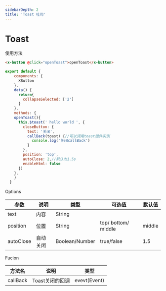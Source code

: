 ```yaml
---
sidebarDepth: 2
title: 'Toast 吐司'
---
```


# Toast

使用方法

<ClientOnly>
  <demo-toast></demo-toast>
</ClientOnly>



``` html 4}
<x-button @click="openToast">openToast</x-button>
```
``` js 4}
export default {
    components: {
      XButton
    },
    data() {
      return{
        collapseSelected: ['2']
      }
    },
    methods: {
    openToast(){
      this.$toast(' hello world ', {
        closeButton: {
          text: '关闭',
          callBack(toast) {//可以调用toast组件实例
            console.log('关闭callBack')
          }
        },
        position: 'top',
        autoClose: 2,//默认为1.5s
        enableHtml: false
      })
    },
    }
  }
```

Options

| 参数           | 说明           | 类型  |可选值  |默认值
| ------------- |---------------|--------|------------|--------|
| text          |内容            | String |            |        |
| position      | 位置           | String |top/ bottom/ middle |middle  |
| autoClose     | 自动关闭       | Boolean/Number | true/false  |1.5    | 

Fucion

| 方法名         | 说明           | 类型        |
| ------------- |---------------|-------------|
| callBack      |Toast关闭的回调  | evevt(Event)|
